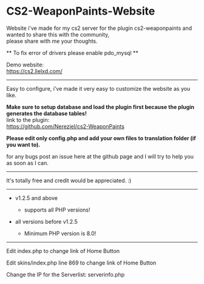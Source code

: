 # CS2-WeaponPaints-Website
Website i've made for my cs2 server for the plugin cs2-weaponpaints and wanted to share this with the community,<br>
please share with me your thoughts.

** To fix error of drivers please enable pdo_mysql **

Demo website:<br>
https://cs2.lielxd.com/

*******
Easy to configure, i've made it very easy to customize the website as you like.

**Make sure to setup database and load the plugin first because the plugin generates the database tables!**<br>
link to the plugin:<br>
https://github.com/Nereziel/cs2-WeaponPaints

**Please edit only config.php and add your own files to translation folder (if you want to).**

for any bugs post an issue here at the github page and I will try to help you as soon as I can.
*******
It's totally free and credit would be appreciated. :)
*******
* v1.2.5 and above
  * supports all PHP versions!

* all versions before v1.2.5
  * Minimum PHP version is 8.0!
*******
Edit index.php to change link of Home Button <br>

Edit skins/index.php line 869 to change link of Home Button

Change the IP for the Serverlist: serverinfo.php
